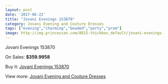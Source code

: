 ```yaml
---
layout: post
date: '2017-06-22'
title: "Jovani Evenings 153870"
category: Jovani Evening and Couture Dresses
tags: ["evening","charming","beaded","party","prom"]
image: http://img.princessan.com/8815-thickbox_default/jovani-evenings-153870.jpg
---
```

Jovani Evenings 153870

On Sales: **$359.9958**
<a href="https://www.princessan.com/en/jovani-evening-and-couture-dresses/3877-jovani-evenings-153870.html"><amp-img layout="responsive" width="600" height="600" src="//img.princessan.com/8815-thickbox_default/jovani-evenings-153870.jpg" alt="Jovani Evenings 153870 0" /></a>

Buy it: [Jovani Evenings 153870](https://www.princessan.com/en/jovani-evening-and-couture-dresses/3877-jovani-evenings-153870.html "Jovani Evenings 153870")

View more: [Jovani Evening and Couture Dresses](https://www.princessan.com/en/27-jovani-evening-and-couture-dresses "Jovani Evening and Couture Dresses")